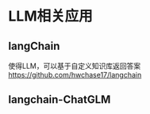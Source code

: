 # LLM相关应用


## langChain

使得LLM，可以基于自定义知识库返回答案
https://github.com/hwchase17/langchain


## langchain-ChatGLM